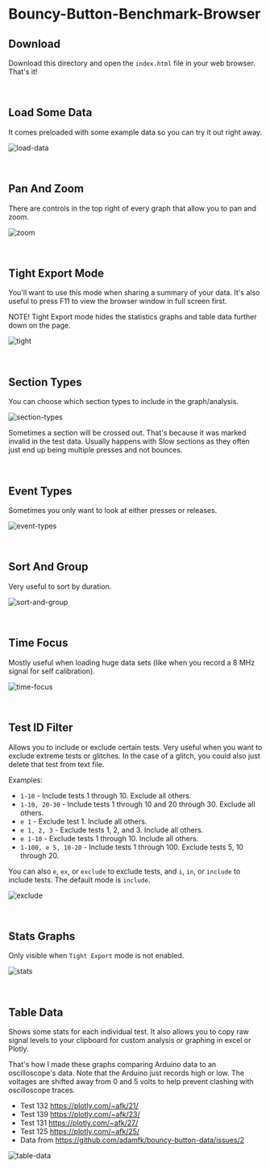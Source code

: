 # Bouncy-Button-Benchmark-Browser

## Download
Download this directory and open the `index.html` file in your web browser. That's it!

<br>

## Load Some Data
It comes preloaded with some example data so you can try it out right away.

![load-data](https://github.com/adamfk/bouncy-button/assets/274012/c0b850e6-874c-4bc6-8c7b-cba1cef32986)

<br>

## Pan And Zoom
There are controls in the top right of every graph that allow you to pan and zoom.

![zoom](https://github.com/adamfk/bouncy-button/assets/274012/c35d3c0d-3198-4199-ac08-76620c849f69)

<br>

## Tight Export Mode
You'll want to use this mode when sharing a summary of your data. It's also useful to press F11 to view the browser window in full screen first.

NOTE! Tight Export mode hides the statistics graphs and table data further down on the page.

![tight](https://github.com/adamfk/bouncy-button/assets/274012/12887477-8ab0-42ba-add3-85241d675f9f)

<br>

## Section Types
You can choose which section types to include in the graph/analysis.

![section-types](https://github.com/adamfk/bouncy-button/assets/274012/4d720844-e662-4e58-8e0f-a9d51b0ca3fb)

Sometimes a section will be crossed out. That's because it was marked invalid in the test data. Usually happens with Slow sections as they often just end up being multiple presses and not bounces.

<br>

## Event Types
Sometimes you only want to look at either presses or releases.

![event-types](https://github.com/adamfk/bouncy-button/assets/274012/96560f58-1c39-459e-8b18-596acef9c631)

<br>

## Sort And Group
Very useful to sort by duration.

![sort-and-group](https://github.com/adamfk/bouncy-button/assets/274012/aec34d85-73df-4aa5-8289-30e05b3dcf62)

<br>

## Time Focus
Mostly useful when loading huge data sets (like when you record a 8 MHz signal for self calibration).

![time-focus](https://github.com/adamfk/bouncy-button/assets/274012/104e4fbc-7a53-40dc-abc4-46c4bc4999c5)

<br>

## Test ID Filter
Allows you to include or exclude certain tests. Very useful when you want to exclude extreme tests or glitches. In the case of a glitch, you could also just delete that test from text file.

Examples:
- `1-10` - Include tests 1 through 10. Exclude all others.
- `1-10, 20-30` - Include tests 1 through 10 and 20 through 30. Exclude all others.
- `e 1` - Exclude test 1. Include all others.
- `e 1, 2, 3` - Exclude tests 1, 2, and 3. Include all others.
- `e 1-10` - Exclude tests 1 through 10. Include all others.
- `1-100, e 5, 10-20` - Include tests 1 through 100. Exclude tests 5, 10 through 20.

You can also `e`, `ex`, or `exclude` to exclude tests, and `i`, `in`, or `include` to include tests. The default mode is `include`.

![exclude](https://github.com/adamfk/bouncy-button/assets/274012/f8357cde-435b-4d52-a419-10de12a65bf6)

<br>

## Stats Graphs
Only visible when `Tight Export` mode is not enabled.

![stats](https://github.com/adamfk/bouncy-button/assets/274012/d9d63261-81fd-4dd0-81be-b868e5260321)

<br>

## Table Data
Shows some stats for each individual test. It also allows you to copy raw signal levels to your clipboard for custom analysis or graphing in excel or Plotly.

That's how I made these graphs comparing Arduino data to an oscilloscope's data. Note that the Arduino just records high or low. The voltages are shifted away from 0 and 5 volts to help prevent clashing with oscilloscope traces.
- Test 132 https://plotly.com/~afk/21/
- Test 139 https://plotly.com/~afk/23/
- Test 131 https://plotly.com/~afk/27/
- Test 125 https://plotly.com/~afk/25/
- Data from https://github.com/adamfk/bouncy-button-data/issues/2

![table-data](https://github.com/adamfk/bouncy-button/assets/274012/a0c02972-72b7-43b7-8cb4-38bc97420540)


